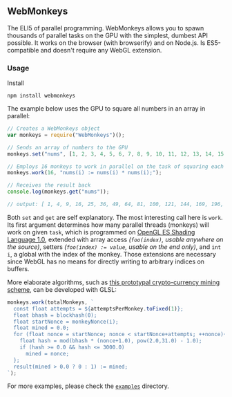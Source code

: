 ## WebMonkeys

The ELI5 of parallel programming. WebMonkeys allows you to spawn thousands of parallel tasks on the GPU with the simplest, dumbest API possible. It works on the browser (with browserify) and on Node.js. Is ES5-compatible and doesn't require any WebGL extension.

### Usage

Install

    npm install webmonkeys

The example below uses the GPU to square all numbers in an array in parallel:

```javascript
// Creates a WebMonkeys object
var monkeys = require("WebMonkeys")();

// Sends an array of numbers to the GPU
monkeys.set("nums", [1, 2, 3, 4, 5, 6, 7, 8, 9, 10, 11, 12, 13, 14, 15, 16]);

// Employs 16 monkeys to work in parallel on the task of squaring each number
monkeys.work(16, "nums(i) := nums(i) * nums(i);");

// Receives the result back
console.log(monkeys.get("nums"));

// output: [ 1, 4, 9, 16, 25, 36, 49, 64, 81, 100, 121, 144, 169, 196, 225, 256 ]
```

Both `set` and `get` are self explanatory. The most interesting call here is `work`. Its first argument determines how many parallel threads (monkeys) will work on given `task`, which is programmed on [OpenGL ES Shading Language 1.0](https://www.khronos.org/files/webgl/webgl-reference-card-1_0.pdf), extended with array access *(`foo(index)`, usable anywhere on the source)*, setters *(`foo(index) := value`, usable on the end only)*, and `int i`, a global with the index of the monkey. Those extensions are necessary since WebGL has no means for directly writing to arbitrary indices on buffers.

More elaborate algorithms, such as [this prototypal crypto-currency mining scheme](https://github.com/MaiaVictor/WebMonkeys/blob/master/examples/minerMonkeys.js), can be developed with GLSL:

```JavaScript
monkeys.work(totalMonkeys, `
  const float attempts = ${attemptsPerMonkey.toFixed(1)};
  float bhash = blockhash(0);
  float startNonce = monkeyNonce(i);
  float mined = 0.0;
  for (float nonce = startNonce; nonce < startNonce+attempts; ++nonce){
    float hash = mod(bhash * (nonce+1.0), pow(2.0,31.0) - 1.0);
    if (hash >= 0.0 && hash <= 3000.0)
      mined = nonce;
  };
  result(mined > 0.0 ? 0 : 1) := mined;
`);
```

For more examples, please check the [`examples`](https://github.com/MaiaVictor/WebMonkeys/tree/master/examples) directory.
